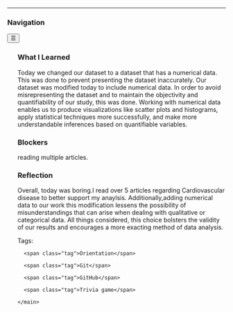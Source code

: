 ---
<!DOCTYPE html>
<html lang="en-US">
<head>
  <meta charset="UTF-8">
  <meta http-equiv="X-UA-Compatible" content="IE=edge">
  <meta name="viewport" content="width=device-width, initial-scale=1">
  <!-- Begin Jekyll SEO tag v2.8.0 -->
<title>Day 8 – Introductions to campus | CEAMLS SAIRI Website Summer 2025</title>
<meta name="generator" content="Jekyll v4.4.1" />
<meta property="og:title" content="Day 11 – Fixing Data" />
<meta name="author" content="Grace Akinnibosun" />
<meta property="og:locale" content="en_US" />
<meta name="description" content="Hi! My name is Ta’quavion Johnson and this is my CEAMLS SAIRI Website for Summer 2025." />
<meta property="og:description" content="Hi! My name is Ta’quavion Johnson and this is my CEAMLS SAIRI Website for Summer 2025." />
<link rel="canonical" href="http://localhost:4000/day8.html" />
<meta property="og:url" content="http://localhost:4000/day8.html" />
<meta property="og:site_name" content="CEAMLS SAIRI Website Summer 2025" />
<meta property="og:type" content="article" />
<meta property="article:published_time" content="2025-06-05T00:00:00-04:00" />
<meta name="twitter:card" content="summary" />
<meta property="twitter:title" content="Day 8 – Introductions to campus" />
<script type="application/ld+json">
{"@context":"https://schema.org","@type":"BlogPosting","author":{"@type":"Person","name":"Grace Akinnibosun"},"dateModified":"2025-06-05T00:00:00-04:00","datePublished":"2025-06-05T00:00:00-04:00","description":"Hi! My name is Ta’quavion Johnson and this is my CEAMLS SAIRI Website for Summer 2025.","headline":"Day 8 – Introductions to campus","mainEntityOfPage":{"@type":"WebPage","@id":"http://localhost:4000/day8.html"},"publisher":{"@type":"Organization","logo":{"@type":"ImageObject","url":"http://localhost:4000/assests/images/logo.png"},"name":"Grace Akinnibosun"},"url":"http://localhost:4000/day8.html"}</script>
<!-- End Jekyll SEO tag -->


  <link
  href="https://fonts.googleapis.com/css2?family=Inter:wght@400;700&display=swap"
  rel="stylesheet"
  integrity="sha384-KyZXEAg3QhqLMpG8r+Knujsl5+5hb7ieDXYWYfJ96Tz7qqxsl4vUdozPz/KH3l9y"
  crossorigin="anonymous">
  <link rel="stylesheet" href="/assets/css/style.css">
  <!-- start custom head snippets, customize with your own _includes/head-custom.html file -->

<!-- Setup Google Analytics -->



<!-- You can set your favicon here -->
<link rel="shortcut icon" type="image/x-icon" href="/assets/images/favicon.png" />

<!-- end custom head snippets -->

</head>
<body>
  <div class="site-container">
    <aside class="sidebar fade-slide-up" id="sidebar">
      <div class="sidebar-header">
        <h3>Navigation</h3>
        <button id="menu-toggle" class="hamburger" aria-label="Toggle navigation">☰</button>
      </div>
      <nav class="sidebar-links" id="sidebar-links">
        <ul>
         

   
  <section class="post-content">
    

  </section>

  
  <section class="post-section">
    <h3>What I Learned</h3>
    <p>Today we changed our dataset to a dataset that has a numerical data. This was done to prevent presenting the dataset inaccurately. Our dataset was modified today to include numerical data.  In order to avoid misrepresenting the dataset and to maintain the objectivity and quantifiability of our study, this was done.  Working with numerical data enables us to produce visualizations like scatter plots and histograms, apply statistical techniques more successfully, and make more understandable inferences based on quantifiable variables.  
  </section>
  

  
  <section class="post-section">
    <h3>Blockers</h3>
    <p>reading multiple articles.</p>

  </section>
  

  
  <section class="post-section">
    <h3>Reflection</h3>
    <p>Overall, today was boring.I read over 5 articles regarding Cardiovascular disease to better support my anaylsis. Additionally,adding numerical data to our work this modification lessens the possibility of misunderstandings that can arise when dealing with qualitative or categorical data.  All things considered, this choice bolsters the validity of our results and encourages a more exacting method of data analysis.

  </section>
  

  
  <footer class="post-tags">
    <span>Tags:</span>
    
      <span class="tag">Orientation</span>
    
      <span class="tag">Git</span>
    
      <span class="tag">GitHub</span>
    
      <span class="tag">Trivia game</span>
    
  </footer>
  
</article>

    </main>
  </div>

  <footer class="footer">
    
  </footer>

  <script>
    const observer = new IntersectionObserver(entries => {
      entries.forEach(entry => {
        if (entry.isIntersecting) {
          entry.target.classList.add('visible');
          observer.unobserve(entry.target);
        }
      });
    });

    document.querySelectorAll('.fade-slide-up').forEach(el => observer.observe(el));
  </script>

<script>
  document.addEventListener("DOMContentLoaded", function () {
    const toggleBtn = document.getElementById("menu-toggle");
    const navList = document.getElementById("sidebar-links");

    toggleBtn.addEventListener("click", function () {
      navList.classList.toggle("visible");
    });
  });
</script>

